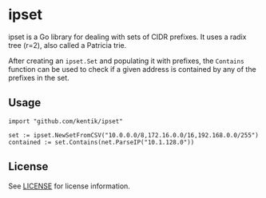 # ipset

ipset is a Go library for dealing with sets of CIDR prefixes.  It uses a radix tree
(r=2), also called a Patricia trie. 

After creating an `ipset.Set` and populating it with prefixes, the `Contains` function
can be used to check if a given address is contained by any of the prefixes in the set.

## Usage

```
import "github.com/kentik/ipset"

set := ipset.NewSetFromCSV("10.0.0.0/8,172.16.0.0/16,192.168.0.0/255")
contained := set.Contains(net.ParseIP("10.1.128.0"))
```

## License

See [LICENSE](LICENSE) for license information.
